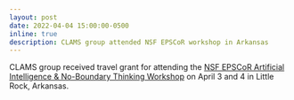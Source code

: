 ```yaml
---
layout: post
date: 2022-04-04 15:00:00-0500
inline: true
description: CLAMS group attended NSF EPSCoR workshop in Arkansas
---
```


CLAMS group received travel grant for attending the [NSF EPSCoR Artificial Intelligence & No-Boundary Thinking Workshop](https://www.astate.edu/a/cnbt/workshop/) on April 3 and 4 in Little Rock, Arkansas.
